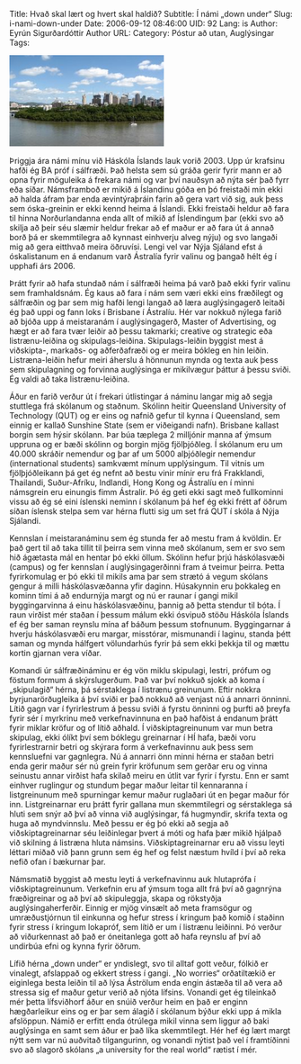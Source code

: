 Title: Hvað skal lært og hvert skal haldið?
Subtitle: Í námi „down under“
Slug: i-nami-down-under
Date: 2006-09-12 08:46:00
UID: 92
Lang: is
Author: Eyrún Sigurðardóttir
Author URL: 
Category: Póstur að utan, Auglýsingar
Tags: 

![Brisbane háskóli](182.jpg)

Þriggja ára námi mínu við Háskóla Íslands lauk vorið 2003. Upp úr krafsinu hafði ég BA próf í sálfræði. Það helsta sem sú gráða gerir fyrir mann er að opna fyrir möguleika á frekara námi og var því nauðsyn að nýta sér það fyrr eða síðar. Námsframboð er mikið á Íslandinu góða en þó freistaði mín ekki að halda áfram þar enda ævintýraþráin farin að gera vart við sig, auk þess sem óska-greinin er ekki kennd heima á Íslandi. Ekki freistaði heldur að fara til hinna Norðurlandanna enda allt of mikið af Íslendingum þar (ekki svo að skilja að þeir séu slæmir heldur frekar að ef maður er að fara út á annað borð þá er skemmtilegra að kynnast einhverju alveg nýju) og svo langaði mig að gera eitthvað meira öðruvísi. Lengi vel var Nýja Sjáland efst á óskalistanum en á endanum varð Ástralía fyrir valinu og þangað hélt ég í upphafi árs 2006. 

Þrátt fyrir að hafa stundað nám í sálfræði heima þá varð það ekki fyrir valinu sem framhaldsnám. Ég kaus að fara í nám sem væri ekki eins fræðilegt og sálfræðin og þar sem mig hafði lengi langað að læra auglýsingagerð leitaði ég það uppi og fann loks í Brisbane í Ástralíu. Hér var nokkuð nýlega farið að bjóða upp á meistaranám í auglýsingagerð, Master of Advertising, og hægt er að fara tvær leiðir að þessu takmarki; creative og strategic eða listrænu-leiðina og skipulags-leiðina. Skipulags-leiðin byggist mest á viðskipta-, markaðs- og aðferðafræði og er meira bókleg en hin leiðin. Listræna-leiðin hefur meiri áherslu á hönnunun mynda og texta auk þess sem skipulagning og forvinna auglýsinga er mikilvægur þáttur á þessu sviði. Ég valdi að taka listrænu-leiðina. 

Áður en farið verður út í frekari útlistingar á náminu langar mig að segja stuttlega frá skólanum og staðnum. Skólinn heitir Queensland University of Technology (QUT) og er eins og nafnið gefur til kynna í Queensland, sem einnig er kallað Sunshine State (sem er viðeigandi nafn). Brisbane kallast borgin sem hýsir skólann. Þar búa tæplega 2 milljónir manna af ýmsum uppruna og er bæði skólinn og borgin mjög fjölþjóðleg. Í skólanum eru um 40.000 skráðir nemendur og þar af um 5000 alþjóðlegir nemendur (international students) samkvæmt mínum upplýsingum. Til vitnis um fjölþjóðleikann þá get ég nefnt að bestu vinir mínir eru frá Frakklandi, Thailandi, Suður-Afríku, Indlandi, Hong Kong og Ástralíu en í minni námsgrein eru einungis fimm Ástralir. Þó ég geti ekki sagt með fullkominni vissu að ég sé eini íslenski neminn í skólanum þá hef ég ekki frétt af öðrum síðan íslensk stelpa sem var hérna flutti sig um set frá QUT í skóla á Nýja Sjálandi. 

Kennslan í meistaranáminu sem ég stunda fer að mestu fram á kvöldin. Er það gert til að taka tillit til þeirra sem vinna með skólanum, sem er svo sem hið ágætasta mál en hentar þó ekki öllum. Skólinn hefur þrjú háskólasvæði (campus) og fer kennslan í auglýsingagerðinni fram á tveimur þeirra. Þetta fyrirkomulag er þó ekki til mikils ama þar sem strætó á vegum skólans gengur á milli háskólasvæðanna yfir daginn. Húsakynnin eru þokkaleg en kominn tími á að endurnýja margt og nú er raunar í gangi mikil byggingarvinna á einu háskólasvæðinu, þannig að þetta stendur til bóta. Í raun virðist mér staðan í þessum málum ekki ósvipuð stöðu Háskóla Íslands ef ég ber saman reynslu mína af báðum þessum stofnunum. Byggingarnar á hverju háskólasvæði eru margar, misstórar, mismunandi í laginu, standa þétt saman og mynda hálfgert völundarhús fyrir þá sem ekki þekkja til og mættu kortin gjarnan vera víðar. 

Komandi úr sálfræðináminu er ég vön miklu skipulagi, lestri, prófum og föstum formum á skýrslugerðum. Það var því nokkuð sjokk að koma í „skipulagið“ hérna, þá sérstaklega í listrænu greinunum. Eftir nokkra byrjunarörðugleika á því sviði er það nokkuð að venjast nú á annarri önninni. Lítið gagn var í fyrirlestrum á þessu sviði á fyrstu önninni og þurfti að þreyfa fyrir sér í myrkrinu með verkefnavinnuna en það hafðist á endanum þrátt fyrir miklar kröfur og of lítið aðhald. Í viðskiptagreinunum var mun betra skipulag, ekki ólíkt því sem bóklegu greinarnar í HÍ hafa, bæði voru fyrirlestrarnir betri og skýrara form á verkefnavinnu auk þess sem kennsluefni var gagnlegra. Nú á annarri önn minni hérna er staðan betri enda gerir maður sér nú grein fyrir kröfunum sem gerðar eru og vinna seinustu annar virðist hafa skilað meiru en útlit var fyrir í fyrstu. Enn er samt einhver ruglingur og stundum þegar maður leitar til kennaranna í listgreinunum með spurningar kemur maður ruglaðari út en þegar maður fór inn. Listgreinarnar eru þrátt fyrir gallana mun skemmtilegri og sérstaklega sá hluti sem snýr að því að vinna við auglýsingar, fá hugmyndir, skrifa texta og huga að myndvinnslu. Með þessu er ég þó ekki að segja að viðskiptagreinarnar séu leiðinlegar þvert á móti og hafa þær mikið hjálpað við skilning á listræna hluta námsins. Viðskiptagreinarnar eru að vissu leyti léttari miðað við þann grunn sem ég hef og felst næstum hvíld í því að reka nefið ofan í bækurnar þar. 

Námsmatið byggist að mestu leyti á verkefnavinnu auk hlutaprófa í viðskiptagreinunum. Verkefnin eru af ýmsum toga allt frá því að gagnrýna fræðigreinar og að því að skipuleggja, skapa og rökstyðja auglýsingaherferðir. Einnig er mjög vinsælt að meta framsögur og umræðustjórnun til einkunna og hefur stress í kringum það komið í staðinn fyrir stress í kringum lokapróf, sem lítið er um í listrænu leiðinni. Þó verður að viðurkennast að það er óneitanlega gott að hafa reynslu af því að undirbúa efni og kynna fyrir öðrum.

Lífið hérna „down under“ er yndislegt, svo til alltaf gott veður, fólkið er vinalegt, afslappað og ekkert stress í gangi. „No worries“ orðatiltækið er eiginlega besta leiðin til að lýsa Áströlum enda engin ástæða til að vera að stressa sig ef maður getur verið að njóta lífsins. Vonandi get ég tileinkað mér þetta lífsviðhorf áður en snúið verður heim en það er enginn hægðarleikur eins og er þar sem álagið í skólanum býður ekki upp á mikla afslöppun. Námið er erfitt enda ótrúlega mikil vinna sem liggur að baki auglýsinga en samt sem áður er það líka skemmtilegt. Hér hef ég lært margt nýtt sem var nú auðvitað tilgangurinn, og vonandi nýtist það vel í framtíðinni svo að slagorð skólans „a university for the real world“ rætist í mér.  

